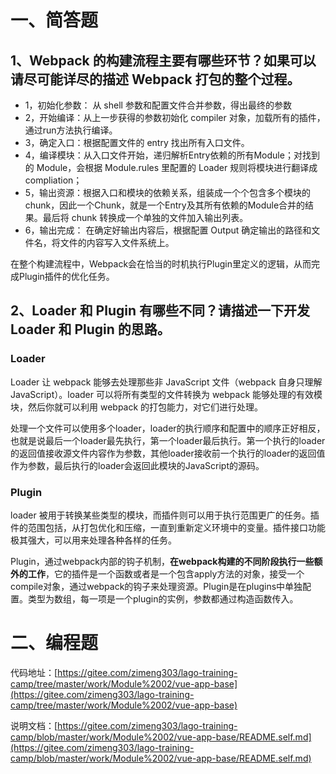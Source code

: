 # 一、简答题

## 1、Webpack 的构建流程主要有哪些环节？如果可以请尽可能详尽的描述 Webpack 打包的整个过程。

- 1，初始化参数： 从 shell 参数和配置文件合并参数，得出最终的参数
- 2，开始编译：从上一步获得的参数初始化 compiler 对象，加载所有的插件，通过run方法执行编译。
- 3，确定入口：根据配置文件的 entry 找出所有入口文件。
- 4，编译模块：从入口文件开始，递归解析Entry依赖的所有Module；对找到的 Module，会根据 Module.rules 里配置的 Loader 规则将模块进行翻译成compliation；
- 5，输出资源：根据入口和模块的依赖关系，组装成一个个包含多个模块的chunk，因此一个Chunk，就是一个Entry及其所有依赖的Module合并的结果。最后将 chunk 转换成一个单独的文件加入输出列表。
- 6，输出完成： 在确定好输出内容后，根据配置 Output 确定输出的路径和文件名，将文件的内容写入文件系统上。

在整个构建流程中，Webpack会在恰当的时机执行Plugin里定义的逻辑，从而完成Plugin插件的优化任务。

## 2、Loader 和 Plugin 有哪些不同？请描述一下开发 Loader 和 Plugin 的思路。

### Loader

Loader 让 webpack 能够去处理那些非 JavaScript 文件（webpack 自身只理解 JavaScript）。loader 可以将所有类型的文件转换为 webpack 能够处理的有效模块，然后你就可以利用 webpack 的打包能力，对它们进行处理。

处理一个文件可以使用多个loader，loader的执行顺序和配置中的顺序正好相反，也就是说最后一个loader最先执行，第一个loader最后执行。第一个执行的loader的返回值接收源文件内容作为参数，其他loader接收前一个执行的loader的返回值作为参数，最后执行的loader会返回此模块的JavaScript的源码。

### Plugin

loader 被用于转换某些类型的模块，而插件则可以用于执行范围更广的任务。插件的范围包括，从打包优化和压缩，一直到重新定义环境中的变量。插件接口功能极其强大，可以用来处理各种各样的任务。

Plugin，通过webpack内部的钩子机制，**在webpack构建的不同阶段执行一些额外的工作**，它的插件是一个函数或者是一个包含apply方法的对象，接受一个compile对象，通过webpack的钩子来处理资源。Plugin是在plugins中单独配置。类型为数组，每一项是一个plugin的实例，参数都通过构造函数传入。 



# 二、编程题



代码地址：[https://gitee.com/zimeng303/lago-training-camp/tree/master/work/Module%2002/vue-app-base](https://gitee.com/zimeng303/lago-training-camp/tree/master/work/Module%2002/vue-app-base)

说明文档：[https://gitee.com/zimeng303/lago-training-camp/blob/master/work/Module%2002/vue-app-base/README.self.md](https://gitee.com/zimeng303/lago-training-camp/blob/master/work/Module%2002/vue-app-base/README.self.md)